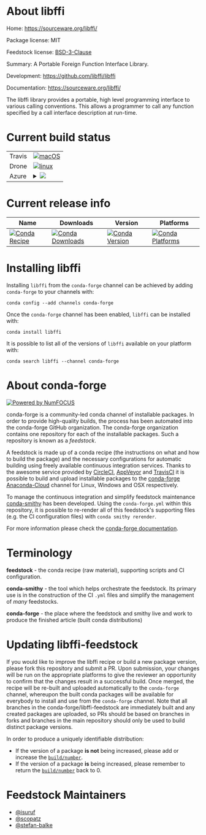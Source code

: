 About libffi
============

Home: https://sourceware.org/libffi/

Package license: MIT

Feedstock license: [BSD-3-Clause](https://github.com/conda-forge/libffi-feedstock/blob/master/LICENSE.txt)

Summary: A Portable Foreign Function Interface Library.

Development: https://github.com/libffi/libffi

Documentation: https://sourceware.org/libffi/

The libffi library provides a portable, high level programming interface
to various calling conventions. This allows a programmer to call any
function specified by a call interface description at run-time.


Current build status
====================


<table><tr>
    <td>Travis</td>
    <td>
      <a href="https://travis-ci.com/conda-forge/libffi-feedstock">
        <img alt="macOS" src="https://img.shields.io/travis/com/conda-forge/libffi-feedstock/master.svg?label=macOS">
      </a>
    </td>
  </tr><tr>
    <td>Drone</td>
    <td>
      <a href="https://cloud.drone.io/conda-forge/libffi-feedstock">
        <img alt="linux" src="https://img.shields.io/drone/build/conda-forge/libffi-feedstock/master.svg?label=Linux">
      </a>
    </td>
  </tr>
    
  <tr>
    <td>Azure</td>
    <td>
      <details>
        <summary>
          <a href="https://dev.azure.com/conda-forge/feedstock-builds/_build/latest?definitionId=534&branchName=master">
            <img src="https://dev.azure.com/conda-forge/feedstock-builds/_apis/build/status/libffi-feedstock?branchName=master">
          </a>
        </summary>
        <table>
          <thead><tr><th>Variant</th><th>Status</th></tr></thead>
          <tbody><tr>
              <td>linux_64</td>
              <td>
                <a href="https://dev.azure.com/conda-forge/feedstock-builds/_build/latest?definitionId=534&branchName=master">
                  <img src="https://dev.azure.com/conda-forge/feedstock-builds/_apis/build/status/libffi-feedstock?branchName=master&jobName=linux&configuration=linux_64_" alt="variant">
                </a>
              </td>
            </tr><tr>
              <td>linux_aarch64</td>
              <td>
                <a href="https://dev.azure.com/conda-forge/feedstock-builds/_build/latest?definitionId=534&branchName=master">
                  <img src="https://dev.azure.com/conda-forge/feedstock-builds/_apis/build/status/libffi-feedstock?branchName=master&jobName=linux&configuration=linux_aarch64_" alt="variant">
                </a>
              </td>
            </tr><tr>
              <td>linux_ppc64le</td>
              <td>
                <a href="https://dev.azure.com/conda-forge/feedstock-builds/_build/latest?definitionId=534&branchName=master">
                  <img src="https://dev.azure.com/conda-forge/feedstock-builds/_apis/build/status/libffi-feedstock?branchName=master&jobName=linux&configuration=linux_ppc64le_" alt="variant">
                </a>
              </td>
            </tr><tr>
              <td>osx_64</td>
              <td>
                <a href="https://dev.azure.com/conda-forge/feedstock-builds/_build/latest?definitionId=534&branchName=master">
                  <img src="https://dev.azure.com/conda-forge/feedstock-builds/_apis/build/status/libffi-feedstock?branchName=master&jobName=osx&configuration=osx_64_" alt="variant">
                </a>
              </td>
            </tr><tr>
              <td>osx_arm64</td>
              <td>
                <a href="https://dev.azure.com/conda-forge/feedstock-builds/_build/latest?definitionId=534&branchName=master">
                  <img src="https://dev.azure.com/conda-forge/feedstock-builds/_apis/build/status/libffi-feedstock?branchName=master&jobName=osx&configuration=osx_arm64_" alt="variant">
                </a>
              </td>
            </tr><tr>
              <td>win_64</td>
              <td>
                <a href="https://dev.azure.com/conda-forge/feedstock-builds/_build/latest?definitionId=534&branchName=master">
                  <img src="https://dev.azure.com/conda-forge/feedstock-builds/_apis/build/status/libffi-feedstock?branchName=master&jobName=win&configuration=win_64_" alt="variant">
                </a>
              </td>
            </tr>
          </tbody>
        </table>
      </details>
    </td>
  </tr>
</table>

Current release info
====================

| Name | Downloads | Version | Platforms |
| --- | --- | --- | --- |
| [![Conda Recipe](https://img.shields.io/badge/recipe-libffi-green.svg)](https://anaconda.org/conda-forge/libffi) | [![Conda Downloads](https://img.shields.io/conda/dn/conda-forge/libffi.svg)](https://anaconda.org/conda-forge/libffi) | [![Conda Version](https://img.shields.io/conda/vn/conda-forge/libffi.svg)](https://anaconda.org/conda-forge/libffi) | [![Conda Platforms](https://img.shields.io/conda/pn/conda-forge/libffi.svg)](https://anaconda.org/conda-forge/libffi) |

Installing libffi
=================

Installing `libffi` from the `conda-forge` channel can be achieved by adding `conda-forge` to your channels with:

```
conda config --add channels conda-forge
```

Once the `conda-forge` channel has been enabled, `libffi` can be installed with:

```
conda install libffi
```

It is possible to list all of the versions of `libffi` available on your platform with:

```
conda search libffi --channel conda-forge
```


About conda-forge
=================

[![Powered by NumFOCUS](https://img.shields.io/badge/powered%20by-NumFOCUS-orange.svg?style=flat&colorA=E1523D&colorB=007D8A)](http://numfocus.org)

conda-forge is a community-led conda channel of installable packages.
In order to provide high-quality builds, the process has been automated into the
conda-forge GitHub organization. The conda-forge organization contains one repository
for each of the installable packages. Such a repository is known as a *feedstock*.

A feedstock is made up of a conda recipe (the instructions on what and how to build
the package) and the necessary configurations for automatic building using freely
available continuous integration services. Thanks to the awesome service provided by
[CircleCI](https://circleci.com/), [AppVeyor](https://www.appveyor.com/)
and [TravisCI](https://travis-ci.com/) it is possible to build and upload installable
packages to the [conda-forge](https://anaconda.org/conda-forge)
[Anaconda-Cloud](https://anaconda.org/) channel for Linux, Windows and OSX respectively.

To manage the continuous integration and simplify feedstock maintenance
[conda-smithy](https://github.com/conda-forge/conda-smithy) has been developed.
Using the ``conda-forge.yml`` within this repository, it is possible to re-render all of
this feedstock's supporting files (e.g. the CI configuration files) with ``conda smithy rerender``.

For more information please check the [conda-forge documentation](https://conda-forge.org/docs/).

Terminology
===========

**feedstock** - the conda recipe (raw material), supporting scripts and CI configuration.

**conda-smithy** - the tool which helps orchestrate the feedstock.
                   Its primary use is in the construction of the CI ``.yml`` files
                   and simplify the management of *many* feedstocks.

**conda-forge** - the place where the feedstock and smithy live and work to
                  produce the finished article (built conda distributions)


Updating libffi-feedstock
=========================

If you would like to improve the libffi recipe or build a new
package version, please fork this repository and submit a PR. Upon submission,
your changes will be run on the appropriate platforms to give the reviewer an
opportunity to confirm that the changes result in a successful build. Once
merged, the recipe will be re-built and uploaded automatically to the
`conda-forge` channel, whereupon the built conda packages will be available for
everybody to install and use from the `conda-forge` channel.
Note that all branches in the conda-forge/libffi-feedstock are
immediately built and any created packages are uploaded, so PRs should be based
on branches in forks and branches in the main repository should only be used to
build distinct package versions.

In order to produce a uniquely identifiable distribution:
 * If the version of a package **is not** being increased, please add or increase
   the [``build/number``](https://conda.io/docs/user-guide/tasks/build-packages/define-metadata.html#build-number-and-string).
 * If the version of a package **is** being increased, please remember to return
   the [``build/number``](https://conda.io/docs/user-guide/tasks/build-packages/define-metadata.html#build-number-and-string)
   back to 0.

Feedstock Maintainers
=====================

* [@isuruf](https://github.com/isuruf/)
* [@scopatz](https://github.com/scopatz/)
* [@stefan-balke](https://github.com/stefan-balke/)

